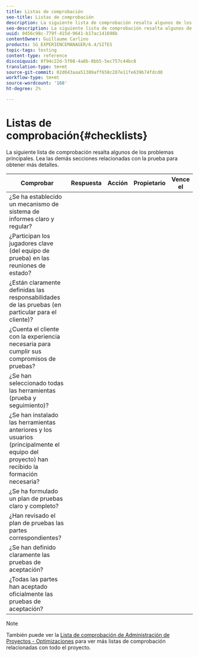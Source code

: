 ```yaml
---
title: Listas de comprobación
seo-title: Listas de comprobación
description: La siguiente lista de comprobación resalta algunos de los principales problemas de prueba
seo-description: La siguiente lista de comprobación resalta algunos de los principales problemas de prueba
uuid: 0456c98c-779f-415d-9641-b17ac141698b
contentOwner: Guillaume Carlino
products: SG_EXPERIENCEMANAGER/6.4/SITES
topic-tags: testing
content-type: reference
discoiquuid: 8f94c22d-5f08-4a8b-8bb5-5ec757c44bc8
translation-type: tm+mt
source-git-commit: 02d043aaa51389aff658c287e11fe639b74fdcd0
workflow-type: tm+mt
source-wordcount: '168'
ht-degree: 2%

---
```



# Listas de comprobación{#checklists}

La siguiente lista de comprobación resalta algunos de los problemas principales. Lea las demás secciones relacionadas con la prueba para obtener más detalles.

| Comprobar | Respuesta | Acción | Propietario | Vence el |
|---|---|---|---|---|
| ¿Se ha establecido un mecanismo de sistema de informes claro y regular? |  |  |  |  |
| ¿Participan los jugadores clave (del equipo de prueba) en las reuniones de estado? |  |  |  |  |
| ¿Están claramente definidas las responsabilidades de las pruebas (en particular para el cliente)? |  |  |  |  |
| ¿Cuenta el cliente con la experiencia necesaria para cumplir sus compromisos de pruebas? |  |  |  |  |
| ¿Se han seleccionado todas las herramientas (prueba y seguimiento)? |  |  |  |  |
| ¿Se han instalado las herramientas anteriores y los usuarios (principalmente el equipo del proyecto) han recibido la formación necesaria? |  |  |  |  |
| ¿Se ha formulado un plan de pruebas claro y completo? |  |  |  |  |
| ¿Han revisado el plan de pruebas las partes correspondientes? |  |  |  |  |
| ¿Se han definido claramente las pruebas de aceptación? |  |  |  |  |
| ¿Todas las partes han aceptado oficialmente las pruebas de aceptación? |  |  |  |  |

>[!NOTE]
>
>También puede ver la [Lista de comprobación de Administración de Proyectos - Optimizaciones](/help/managing/best-practices.md) para ver más listas de comprobación relacionadas con todo el proyecto.

